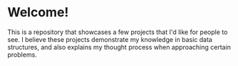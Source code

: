 # Welcome!
This is a repository that showcases a few projects that I'd like for people to see. I believe these projects demonstrate my knowledge in basic data structures, and also explains my thought process when approaching certain problems.
